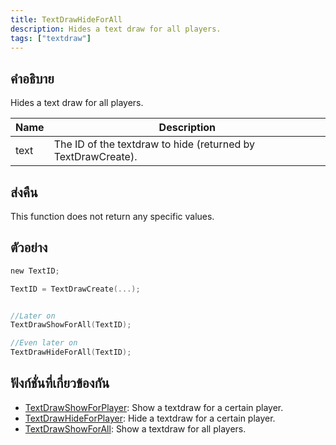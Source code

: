```yaml
---
title: TextDrawHideForAll
description: Hides a text draw for all players.
tags: ["textdraw"]
---
```


## คำอธิบาย

Hides a text draw for all players.

| Name | Description                                                  |
| ---- | ------------------------------------------------------------ |
| text | The ID of the textdraw to hide (returned by TextDrawCreate). |

## ส่งคืน

This function does not return any specific values.

## ตัวอย่าง

```c
new TextID;

TextID = TextDrawCreate(...);


//Later on
TextDrawShowForAll(TextID);

//Even later on
TextDrawHideForAll(TextID);
```

## ฟังก์ชั่นที่เกี่ยวข้องกัน

- [TextDrawShowForPlayer](../functions/TextDrawShowForPlayer.md): Show a textdraw for a certain player.
- [TextDrawHideForPlayer](../functions/TextDrawHideForPlayer.md): Hide a textdraw for a certain player.
- [TextDrawShowForAll](../functions/TextDrawShowForAll.md): Show a textdraw for all players.

